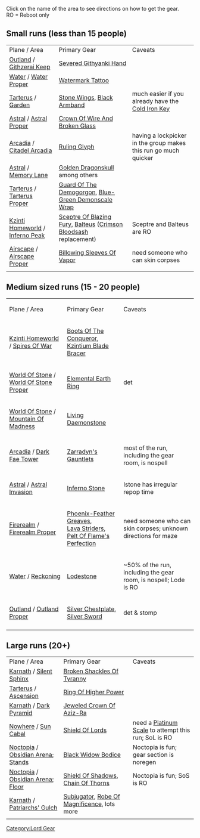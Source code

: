 Click on the name of the area to see directions on how to get the
gear.  
RO = Reboot only

## Small runs (less than 15 people)

|                                                                                                                               |                                                                                                                                                              |                                                                               |
|-------------------------------------------------------------------------------------------------------------------------------|--------------------------------------------------------------------------------------------------------------------------------------------------------------|-------------------------------------------------------------------------------|
| Plane / Area                                                                                                                  | Primary Gear                                                                                                                                                 | Caveats                                                                       |
| [Outland](:Category:Gear_In_Outland "wikilink") / [Githzerai Keep](:Category:Gear_In_Githzerai_Keep "wikilink")               | [Severed Githyanki Hand](Severed_Githyanki_Hand "wikilink")                                                                                                  |                                                                               |
| [Water](:Category:Gear_In_Water "wikilink") / [Water Proper](:Category:Gear_In_Plane_Of_Water "wikilink")                     | [Watermark Tattoo](Watermark_Tattoo "wikilink")                                                                                                              |                                                                               |
| [Tarterus](:Category:Gear_In_Tarterus "wikilink") / [Garden](:Category:Gear_In_Garden "wikilink")                             | [Stone Wings](Stone_Wings "wikilink"), [Black Armband](Black_Armband "wikilink")                                                                             | much easier if you already have the [Cold Iron Key](Cold_Iron_Key "wikilink") |
| [Astral](:Category:Gear_In_Astral "wikilink") / [Astral Proper](:Category:Gear_In_Astral_Plane "wikilink")                    | [Crown Of Wire And Broken Glass](Crown_Of_Wire_And_Broken_Glass "wikilink")                                                                                  |                                                                               |
| [Arcadia](:Category:Gear_In_Arcadia "wikilink") / [Citadel Arcadia](:Category:Gear_In_Citadel_Arcadia "wikilink")             | [Ruling Glyph](Ruling_Glyph "wikilink")                                                                                                                      | having a lockpicker in the group makes this run go much quicker               |
| [Astral](:Category:Gear_In_Astral "wikilink") / [Memory Lane](:Category:Gear_In_Memory_Lane "wikilink")                       | [Golden Dragonskull](Golden_Dragonskull "wikilink") among others                                                                                             |                                                                               |
| [Tarterus](:Category:Gear_In_Tarterus "wikilink") / [Tarterus Proper](:Category:Gear_In_Tarterus_Proper "wikilink")           | [Guard Of The Demogorgon](Guard_Of_The_Demogorgon "wikilink"), [Blue-Green Demonscale Wrap](Blue-Green_Demonscale_Wrap "wikilink")                           |                                                                               |
| [Kzinti Homeworld](:Category:Gear_In_Kzinti_Homeworld "wikilink") / [Inferno Peak](:Category:Gear_In_Inferno_Peak "wikilink") | [Sceptre Of Blazing Fury](Sceptre_Of_Blazing_Fury "wikilink"), [Balteus](Balteus "wikilink") ([Crimson Bloodsash](Crimson_Bloodsash "wikilink") replacement) | Sceptre and Balteus are RO                                                    |
| [Airscape](:Category:Gear_In_Airscape "wikilink") / [Airscape Proper](:Category:Gear_In_Airscape_Proper "wikilink")           | [Billowing Sleeves Of Vapor](Billowing_Sleeves_Of_Vapor "wikilink")                                                                                          | need someone who can skin corpses                                             |
|                                                                                                                               |                                                                                                                                                              |                                                                               |

## Medium sized runs (15 - 20 people)

<table>
<tbody>
<tr class="odd">
<td><p>Plane / Area</p></td>
<td><p>Primary Gear</p></td>
<td><p>Caveats</p></td>
</tr>
<tr class="even">
<td><p><a href=":Category:Gear_In_Kzinti_Homeworld"
title="wikilink">Kzinti Homeworld</a> / <a
href=":Category:Gear_In_Kzinti_Spire_Of_War" title="wikilink">Spires Of
War</a></p></td>
<td><p><a href="Boots_Of_The_Conqueror" title="wikilink">Boots Of The
Conqueror</a>,<br />
<a href="Kzintium_Blade_Bracer" title="wikilink">Kzintium Blade
Bracer</a></p></td>
<td></td>
</tr>
<tr class="odd">
<td><p><a href=":Category:Gear_In_World_Of_Stone" title="wikilink">World
Of Stone</a> / <a href=":Category:Gear_In_World_Of_Stone_Proper"
title="wikilink">World Of Stone Proper</a></p></td>
<td><p><a href="Elemental_Earth_Ring" title="wikilink">Elemental Earth
Ring</a></p></td>
<td><p>det</p></td>
</tr>
<tr class="even">
<td><p><a href=":Category:Gear_In_World_Of_Stone" title="wikilink">World
Of Stone</a> / <a href=":Category:Gear_In_Mountain_Of_Madness"
title="wikilink">Mountain Of Madness</a></p></td>
<td><p><a href="Living_Daemonstone" title="wikilink">Living
Daemonstone</a></p></td>
<td></td>
</tr>
<tr class="odd">
<td><p><a href=":Category:Gear_In_Arcadia" title="wikilink">Arcadia</a>
/ <a href=":Category:Gear_In_Dark_Fae_Tower" title="wikilink">Dark Fae
Tower</a></p></td>
<td><p><a href="Zarradyn&#39;s_Gauntlets" title="wikilink">Zarradyn's
Gauntlets</a></p></td>
<td><p>most of the run, including the gear room, is nospell</p></td>
</tr>
<tr class="even">
<td><p><a href=":Category:Gear_In_Astral" title="wikilink">Astral</a> /
<a href=":Category:Gear_In_Astral_Invasion" title="wikilink">Astral
Invasion</a></p></td>
<td><p><a href="Inferno_Stone" title="wikilink">Inferno
Stone</a></p></td>
<td><p>Istone has irregular repop time</p></td>
</tr>
<tr class="odd">
<td><p><a href=":Category:Gear_In_Firerealm"
title="wikilink">Firerealm</a> / <a
href=":Category:_Gear_In_Firerealm_Proper" title="wikilink">Firerealm
Proper</a></p></td>
<td><p><a href="Phoenix-Feather_Greaves"
title="wikilink">Phoenix-Feather Greaves</a>,<br />
<a href="Lava_Striders" title="wikilink">Lava Striders</a>,<br />
<a href="Pelt_Of_Flame&#39;s_Perfection" title="wikilink">Pelt Of
Flame's Perfection</a></p></td>
<td><p>need someone who can skin corpses; unknown directions for
maze</p></td>
</tr>
<tr class="even">
<td><p><a href=":Category:Gear_In_Water" title="wikilink">Water</a> / <a
href=":Category:_Gear_In_Reckoning"
title="wikilink">Reckoning</a></p></td>
<td><p><a href="Lodestone" title="wikilink">Lodestone</a></p></td>
<td><p>~50% of the run, including the gear room, is nospell; Lode is
RO</p></td>
</tr>
<tr class="odd">
<td><p><a href=":Category:Gear_In_Outland" title="wikilink">Outland</a>
/ <a href=":Category:Gear_In_Outland_Proper" title="wikilink">Outland
Proper</a></p></td>
<td><p><a href="Silver_Chestplate" title="wikilink">Silver
Chestplate</a>, <a href="Silver_Sword" title="wikilink">Silver
Sword</a></p></td>
<td><p>det &amp; stomp</p></td>
</tr>
<tr class="even">
<td></td>
<td></td>
<td></td>
</tr>
</tbody>
</table>

## Large runs (20+)

|                                                                                                                                   |                                                                                                         |                                                                                   |
|-----------------------------------------------------------------------------------------------------------------------------------|---------------------------------------------------------------------------------------------------------|-----------------------------------------------------------------------------------|
| Plane / Area                                                                                                                      | Primary Gear                                                                                            | Caveats                                                                           |
| [Karnath](:Category:Gear_In_Karnath "wikilink") / [Silent Sphinx](:Category:Gear_In_Silent_Sphinx "wikilink")                     | [Broken Shackles Of Tyranny](Broken_Shackles_Of_Tyranny "wikilink")                                     |                                                                                   |
| [Tarterus](:Category:Gear_In_Tarterus "wikilink") / [Ascension](:Category:Gear_In_Ascension "wikilink")                           | [Ring Of Higher Power](Ring_Of_Higher_Power "wikilink")                                                 |                                                                                   |
| [Karnath](:Category:Gear_In_Karnath "wikilink") / [Dark Pyramid](:Category:Gear_In_Dark_Pyramid "wikilink")                       | [Jeweled Crown Of Aziz-Ra](Jeweled_Crown_Of_Aziz-Ra "wikilink")                                         |                                                                                   |
| [Nowhere](:Category:Gear_In_Nowhere "wikilink") / [Sun Cabal](:Category:Gear_In_Sun_Cabal "wikilink")                             | [Shield Of Lords](Shield_Of_Lords "wikilink")                                                           | need a [Platinum Scale](Platinum_Scale "wikilink") to attempt this run; SoL is RO |
| [Noctopia](:Category:Gear_In_Noctopia "wikilink") / [Obsidian Arena; Stands](:Category:Gear_In_Obsidian_Arena;_Stands "wikilink") | [Black Widow Bodice](Black_Widow_Bodice "wikilink")                                                     | Noctopia is fun; gear section is noregen                                          |
| [Noctopia](:Category:Gear_In_Noctopia "wikilink") / [Obsidian Arena; Floor](:Category:Gear_In_Obsidian_Arena;_Floor "wikilink")   | [Shield Of Shadows](Shield_Of_Shadows "wikilink"), [Chain Of Thorns](Chain_Of_Thorns "wikilink")        | Noctopia is fun; SoS is RO                                                        |
| [Karnath](:Category:Gear_In_Karnath "wikilink") / [Patriarchs' Gulch](:Category:Gear_In_Patriarchs'_Gulch "wikilink")             | [Subjugator](Subjugator "wikilink"), [Robe Of Magnificence](Robe_Of_Magnificence "wikilink"), lots more |                                                                                   |
|                                                                                                                                   |                                                                                                         |                                                                                   |

[Category:Lord Gear](Category:Lord_Gear "wikilink")
